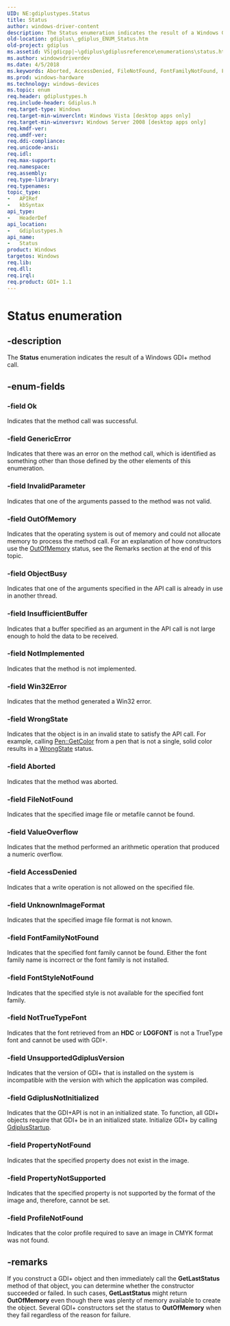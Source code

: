 ```yaml
---
UID: NE:gdiplustypes.Status
title: Status
author: windows-driver-content
description: The Status enumeration indicates the result of a Windows GDI+ method call.
old-location: gdiplus\_gdiplus_ENUM_Status.htm
old-project: gdiplus
ms.assetid: VS|gdicpp|~\gdiplus\gdiplusreference\enumerations\status.htm
ms.author: windowsdriverdev
ms.date: 4/5/2018
ms.keywords: Aborted, AccessDenied, FileNotFound, FontFamilyNotFound, FontStyleNotFound, GdiplusNotInitialized, GenericError, InsufficientBuffer, InvalidParameter, NotImplemented, NotTrueTypeFont, ObjectBusy, Ok, OutOfMemory, ProfileNotFound, PropertyNotFound, PropertyNotSupported, Status, Status enumeration [GDI+], UnknownImageFormat, UnsupportedGdiplusVersion, ValueOverflow, Win32Error, WrongState, _gdiplus_ENUM_Status, gdiplus._gdiplus_ENUM_Status, gdiplustypes/Aborted, gdiplustypes/AccessDenied, gdiplustypes/FileNotFound, gdiplustypes/FontFamilyNotFound, gdiplustypes/FontStyleNotFound, gdiplustypes/GdiplusNotInitialized, gdiplustypes/GenericError, gdiplustypes/InsufficientBuffer, gdiplustypes/InvalidParameter, gdiplustypes/NotImplemented, gdiplustypes/NotTrueTypeFont, gdiplustypes/ObjectBusy, gdiplustypes/Ok, gdiplustypes/OutOfMemory, gdiplustypes/ProfileNotFound, gdiplustypes/PropertyNotFound, gdiplustypes/PropertyNotSupported, gdiplustypes/Status, gdiplustypes/UnknownImageFormat, gdiplustypes/UnsupportedGdiplusVersion, gdiplustypes/ValueOverflow, gdiplustypes/Win32Error, gdiplustypes/WrongState
ms.prod: windows-hardware
ms.technology: windows-devices
ms.topic: enum
req.header: gdiplustypes.h
req.include-header: Gdiplus.h
req.target-type: Windows
req.target-min-winverclnt: Windows Vista [desktop apps only]
req.target-min-winversvr: Windows Server 2008 [desktop apps only]
req.kmdf-ver: 
req.umdf-ver: 
req.ddi-compliance: 
req.unicode-ansi: 
req.idl: 
req.max-support: 
req.namespace: 
req.assembly: 
req.type-library: 
req.typenames: 
topic_type:
-	APIRef
-	kbSyntax
api_type:
-	HeaderDef
api_location:
-	Gdiplustypes.h
api_name:
-	Status
product: Windows
targetos: Windows
req.lib: 
req.dll: 
req.irql: 
req.product: GDI+ 1.1
---
```


# Status enumeration


## -description


The <b>Status</b> enumeration indicates the result of a Windows GDI+ method call.


## -enum-fields




### -field Ok

Indicates that the method call was successful. 


### -field GenericError

Indicates that there was an error on the method call, which is identified as something other than those defined by the other elements of this enumeration. 


### -field InvalidParameter

Indicates that one of the arguments passed to the method was not valid. 


### -field OutOfMemory

Indicates that the operating system is out of memory and could not allocate memory to process the method call. For an explanation of how constructors use the <a href="https://msdn.microsoft.com/035fb1bb-cdf3-47e5-a4c7-024598fa01a3">OutOfMemory</a> status, see the Remarks section at the end of this topic. 


### -field ObjectBusy

Indicates that one of the arguments specified in the API call is already in use in another thread. 


### -field InsufficientBuffer

Indicates that a buffer specified as an argument in the API call is not large enough to hold the data to be received. 


### -field NotImplemented

Indicates that the method is not implemented. 


### -field Win32Error

Indicates that the method generated a Win32 error. 


### -field WrongState

Indicates that the object is in an invalid state to satisfy the API call. For example, calling 
				<a href="https://msdn.microsoft.com/4121c28f-0402-46fa-9501-0e41de21bae5">Pen::GetColor</a> from a pen that is not a single, solid color results in a <a href="https://msdn.microsoft.com/035fb1bb-cdf3-47e5-a4c7-024598fa01a3">WrongState</a> status. 


### -field Aborted

Indicates that the method was aborted. 


### -field FileNotFound

Indicates that the specified image file or metafile cannot be found. 


### -field ValueOverflow

Indicates that the method performed an arithmetic operation that produced a numeric overflow. 


### -field AccessDenied

Indicates that a write operation is not allowed on the specified file. 


### -field UnknownImageFormat

Indicates that the specified image file format is not known. 


### -field FontFamilyNotFound

Indicates that the specified font family cannot be found. Either the font family name is incorrect or the font family is not installed. 


### -field FontStyleNotFound

Indicates that the specified style is not available for the specified font family. 


### -field NotTrueTypeFont

Indicates that the font retrieved from an 
				<b>HDC</b> or 
				<b>LOGFONT</b> is not a TrueType font and cannot be used with GDI+. 


### -field UnsupportedGdiplusVersion

Indicates that the version of GDI+ that is installed on the system is incompatible with the version with which the application was compiled. 


### -field GdiplusNotInitialized

Indicates that the GDI+API is not in an initialized state. To function, all GDI+ objects require that GDI+ be in an initialized state. Initialize GDI+ by calling 
				<a href="https://msdn.microsoft.com/3748a252-db65-4471-8345-ab0c136c5a21">GdiplusStartup</a>. 


### -field PropertyNotFound

Indicates that the specified property does not exist in the image. 


### -field PropertyNotSupported

Indicates that the specified property is not supported by the format of the image and, therefore, cannot be set. 


### -field ProfileNotFound

Indicates that the color profile required to save an image in CMYK format was not found.


## -remarks



If you construct a GDI+ object and then immediately call the 
				<b>GetLastStatus</b> method of that object, you can determine whether the constructor succeeded or failed. In such cases, 
				<b>GetLastStatus</b> might return <b><b>OutOfMemory</b></b> even though there was plenty of memory available to create the object. Several GDI+ constructors set the status to <b><b>OutOfMemory</b></b> when they fail regardless of the reason for failure.



